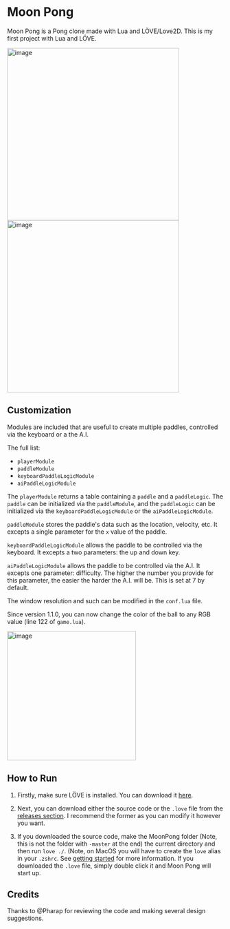# Moon Pong
Moon Pong is a Pong clone made with Lua and LÖVE/Love2D. This is my first project with Lua and LÖVE.

<img width="400" alt="image" src="https://github.com/omrawaley/moon-pong/assets/133281331/35960afd-21cc-4e97-a7d1-3c3fbe319142">
<img width="400" alt="image" src="https://github.com/omrawaley/moon-pong/assets/133281331/5f484ed6-d520-49a1-a286-3ef99184b503">

## Customization
Modules are included that are useful to create multiple paddles, controlled via the keyboard or a the A.I.

The full list:
- `playerModule`
- `paddleModule`
- `keyboardPaddleLogicModule`
- `aiPaddleLogicModule`

The `playerModule` returns a table containing a `paddle` and a `paddleLogic`. The `paddle` can be initialized via the `paddleModule`, and the `paddleLogic` can be initialized via the `keyboardPaddleLogicModule` or the `aiPaddleLogicModule`.

`paddleModule` stores the paddle's data such as the location, velocity, etc. It excepts a single parameter for the `x` value of the paddle.

`keyboardPaddleLogicModule` allows the paddle to be controlled via the keyboard. It excepts a two parameters: the up and down key.

`aiPaddleLogicModule` allows the paddle to be controlled via the A.I. It excepts one parameter: difficulty. The higher the number you provide for this parameter, the easier the harder the A.I. will be. This is set at 7 by default.

The window resolution and such can be modified in the `conf.lua` file.

Since version 1.1.0, you can now change the color of the ball to any RGB value (line 122 of `game.lua`).

<img width="300" alt="image" src="https://github.com/omrawaley/Moon-Pong/assets/133281331/80eb738b-faac-4bb6-976a-8f87ac0d5cb8">


## How to Run
1. Firstly, make sure LÖVE is installed. You can download it [here](https://love2d.org/). 

2. Next, you can download either the source code or the `.love` file from the [releases section](https://github.com/omrawaley/moon-pong/releases). I recommend the former as you can modify it however you want.

3. If you downloaded the source code, make the MoonPong folder (Note, this is not the folder with `-master` at the end) the current directory and then run `love ./`. (Note, on MacOS you will have to create the `love` alias in your `.zshrc`. See [getting started](https://love2d.org/wiki/Getting_Started) for more information. If you downloaded the `.love` file, simply double click it and Moon Pong will start up.

## Credits
Thanks to @Pharap for reviewing the code and making several design suggestions.
